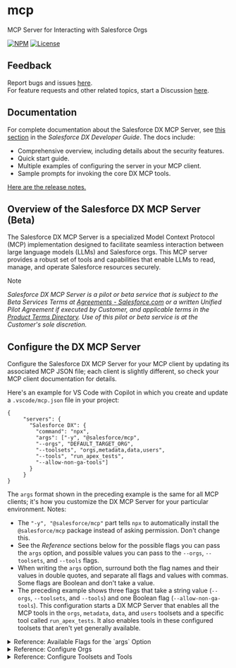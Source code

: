 # mcp

MCP Server for Interacting with Salesforce Orgs

[![NPM](https://img.shields.io/npm/v/@salesforce/mcp.svg?label=@salesforce/mcp)](https://www.npmjs.com/package/@salesforce/mcp) [![License](https://img.shields.io/badge/License-Apache--2.0-blue.svg)](https://opensource.org/license/apache-2-0)

## Feedback

Report bugs and issues [here](https://github.com/forcedotcom/mcp/issues).  
For feature requests and other related topics, start a Discussion [here](https://github.com/forcedotcom/mcp/discussions).  

## Documentation

For complete documentation about the Salesforce DX MCP Server, see [this section](https://developer.salesforce.com/docs/atlas.en-us.sfdx_dev.meta/sfdx_dev/sfdx_dev_mcp.htm) in the _Salesforce DX Developer Guide_. The docs include:

* Comprehensive overview, including details about the security features.
* Quick start guide.
* Multiple examples of configuring the server in your MCP client.
* Sample prompts for invoking the core DX MCP tools.

[Here are the release notes.](https://github.com/forcedotcom/mcp/tree/main/releasenotes)

## Overview of the Salesforce DX MCP Server (Beta)

The Salesforce DX MCP Server is a specialized Model Context Protocol (MCP) implementation designed to facilitate seamless interaction between large language models (LLMs) and Salesforce orgs. This MCP server provides a robust set of tools and capabilities that enable LLMs to read, manage, and operate Salesforce resources securely.

> [!NOTE]
> _Salesforce DX MCP Server is a pilot or beta service that is subject to the Beta Services Terms at [Agreements - Salesforce.com](https://www.salesforce.com/company/legal/) or a written Unified Pilot Agreement if executed by Customer, and applicable terms in the [Product Terms Directory](https://ptd.salesforce.com/). Use of this pilot or beta service is at the Customer's sole discretion._

## Configure the DX MCP Server

Configure the Salesforce DX MCP Server for your MCP client by updating its associated MCP JSON file; each client is slightly different, so check your MCP client documentation for details. 

Here's an example for VS Code with Copilot in which you create and update a `.vscode/mcp.json` file in your project:

```
{
     "servers": {
       "Salesforce DX": {
         "command": "npx",
         "args": ["-y", "@salesforce/mcp", 
         "--orgs", "DEFAULT_TARGET_ORG", 
         "--toolsets", "orgs,metadata,data,users",
         "--tools", "run_apex_tests",
         "--allow-non-ga-tools"]
       }
     }
}
```
The `args` format shown in the preceding example is the same for all MCP clients; it's how you customize the DX MCP Server for your particular environment. Notes:

- The `"-y", "@salesforce/mcp"` part tells `npx` to automatically install the `@salesforce/mcp` package instead of asking permission. Don't change this. 
- See the *Reference* sections below for the possible flags you can pass the `args` option, and possible values you can pass to the `--orgs`, `--toolsets`, and `--tools` flags. 
- When writing the `args` option, surround both the flag names and their values in double quotes, and separate all flags and values with commas. Some flags are Boolean and don't take a value.
- The preceding example shows three flags that take a string value (`--orgs`, `--toolsets`, and `--tools`) and one Boolean flag (`--allow-non-ga-tools`).  This configuration starts a DX MCP Server that enables all the MCP tools in the `orgs`, `metadata`, `data`, and `users` toolsets and a specific tool called `run_apex_tests`.  It also enables tools in these configured toolsets that aren't yet generally available. 

<details>
<summary>Reference: Available Flags for the `args` Option</summary>

### Reference: Available Flags for the "args" Option

These are the flags that you can pass to the `args` option. 

| Flag Name | Description | Required? |Notes |
| -----------------| -------| ------- | ----- |
| `--orgs` | One or more orgs that you've locally authorized. | Yes | You must specify at least one org. <br/> <br/>See [Configure Orgs](README.md#configure-orgs) for the values you can pass to this flag. |
| `--toolsets` | Sets of tools, based on functionality, that you want to enable. | No | Set to "all" to enable every tool in every toolset. <br/> <br/>See [Configure Toolsets](README.md#configure-toolsets) for the values you can pass to this flag.|
| `--tools` | Individual tool names that you want to enable. | No | You can use this flag in combination with the `--toolsets` flag. For example, you can enable all tools in one toolset, and just one tool in a different toolset. |
| `--no-telemetry` | Boolean flag to disable telemetry, the automatic collection of data for monitoring and analysis. | No | Telemetry is enabled by default, so specify this flag to disable it.  |
| `--debug` | Boolean flag that requests that the DX MCP Server print debug logs. | No | Debug mode is disabled by default. <br/> <br/>**NOTE:** Not all MCP clients expose MCP logs, so this flag might not work for all IDEs. |
| `--allow-non-ga-tools` | Boolean flag to allow the DX MCP Server to use both the generally available (GA) and NON-GA tools that are in the toolsets or tools you specify. | No | By default, the DX MCP server uses only the tools marked GA. |
| `--dynamic-tools` | (experimental) Boolean flag that enables dynamic tool discovery and loading. When specified, the DX MCP server starts with a minimal set of core tools and loads new tools as needed. | No| This flag is useful for reducing the initial context size and improving LLM performance. Dynamic tool discovery is disabled by default.<br/> <br/>**NOTE:** This feature works in VSCode and Cline but may not work in other environments.|

</details>
<details>

<summary>Reference: Configure Orgs</summary>

### Configure Orgs

The Salesforce MCP tools require an org, and so you must include the required `--orgs` flag to specify at least one authorized org when you configure the MCP server. Separate multiple values with commas.

You must explicitly [authorize the orgs](https://developer.salesforce.com/docs/atlas.en-us.sfdx_dev.meta/sfdx_dev/sfdx_dev_auth_web_flow.htm) on your computer before the MCP server can access them. Use the `org login web` Salesforce CLI command or the VS Code **SFDX: Authorize an Org** command from the command palette.

These are the available values for the `--orgs` flag:

| --orgs Value | Description |
| -------- | ---------- |
| `DEFAULT_TARGET_ORG` | Allow access to your default org. If you've set a local default org in your DX project, the MCP server uses it. If not, the server uses a globally-set default org.|
| `DEFAULT_TARGET_DEV_HUB` | Allow access to your default Dev Hub org. If you've set a local default Dev Hub org in your DX project, the MCP server uses it. If not, the server uses a globally-set default Dev Hub org.|
| `ALLOW_ALL_ORGS` | Allow access to all authorized orgs. Use this value with caution.|
| `<username or alias>` | Allow access to a specific org by specifying its username or alias.|

</details>

<details>
<summary>Reference: Configure Toolsets and Tools</summary>

### Configure Toolsets

The Salesforce DX MCP Server supports **toolsets** - a way to selectively enable different groups of MCP tools based on your needs. This allows you to run the MCP server with only the tools you require, which in turn reduces the context.

Use the `--toolsets` flag to specify the toolsets when you configure the Salesforce DX MCP Server. Separate multiple toolsets with commas. 

These are the available toolsets.

| Toolset| Description|
| ----- | ----- |
| `all` | Enables all available tools from all toolsets. Use caution, this will load over 60 tools. |
| `orgs` | [Tools to manage your authorized orgs.](README.md#orgs-toolset)|
| `data` | [Tools to manage the data in your org, such as listing all accounts.](README.md#data-toolset)|
| `users` | [Tools to manage org users, such as assigning a permission set.](README.md#users-toolset)|
| `metadata` | [Tools to deploy and retrieve metadata to and from your org and your DX project.](README.md#metadata-toolset)|
| `testing` | [Tools to test your code and features](README.md#testing-toolset)|
| `other` | [Other useful tools, such as tools for static analysis of your code using Salesforce Code Analyzer.](README.md#other-toolset)|
| `mobile` | [Tools for mobile development and capabilities.](README.md#mobile-toolset)|
| `mobile-core` | [A subset of mobile tools focused on essential mobile capabilities.](README.md#mobile-core-toolset)|
| `aura-experts` | [Tools which provides Aura component analysis, blueprinting, and migration expertise.](README.md#aura-experts-toolset)|
| `lwc-experts`  | [Tools to assist with LWC development, testing, optimization, and best practices.](README.md#lwc-experts-toolset)|

### Configure Tools

The Salesforce DX MCP Server also supports registering individual **tools**. This can be used in combination with **toolsets** to further fine-tune registered tools.

Use the `--tools` flag to enable specific tools when you configure the Salesforce DX MCP Server. Separate multiple tools with commas. The `--tools` flag is optional.

The following sections list all the tools that are included in a specific toolset. 

#### Core Toolset (always enabled)

Includes these tools:

- `get_username` - Determines the appropriate username or alias for Salesforce operations, handling both default orgs and Dev Hubs.
- `resume_tool_operation` - Resumes a long-running operation that wasn't completed by another tool.

#### Orgs Toolset

Includes these tools:

- `list_all_orgs` - Lists all configured Salesforce orgs, with optional connection status checking.
- `create_org_snapshot` - (NON-GA) Create a scratch org snapshot. 
- `create_scratch_org` - (NON-GA) Create a scratch org. 
- `delete_org` - (NON-GA) Delete a locally-authorized Salesforce scratch org or sandbox.
- `org_open` - (NON-GA) Open an org in a browser. 

**NOTE:** The tools marked NON-GA are not yet generally available, specify the `--allow-non-ga-tools` flag to use them. 

#### Data Toolset

Includes this tool:

- `run_soql_query` - Runs a SOQL query against a Salesforce org.

#### Users Toolset

Includes this tool:

- `assign_permission_set` - Assigns a permission set to the user or on behalf of another user.

#### Metadata Toolset

Includes these tools:

- `deploy_metadata` - Deploys metadata from your DX project to an org.
- `retrieve_metadata` - Retrieves metadata from your org to your DX project.

#### Testing Toolset

Includes these tools:

- `run_agent_test` - Executes agent tests in your org.
- `run_apex_test` - Executes apex tests in your org.

#### Mobile Toolset

Includes these tools, which aren't yet generally available:

- `create_mobile_lwc_app_review` - (NON-GA) Provides TypeScript API documentation for Salesforce LWC App Review Service, offering expert guidance for implementing app review features in Lightning Web Components.
- `create_mobile_lwc_ar_space_capture` - (NON-GA) Provides TypeScript API documentation for Salesforce L    WC AR Space Capture, offering expert guidance for implementing AR space capture features in Lightning Web Components.
- `create_mobile_lwc_barcode_scanner` - (NON-GA) Provides TypeScript API documentation for Salesforce LWC Barcode Scanner, offering expert guidance for implementing barcode scanning features in Lightning Web Components.
- `create_mobile_lwc_biometrics` - (NON-GA) Provides TypeScript API documentation for Salesforce LWC Biometrics Service, offering expert guidance for implementing biometric authentication features in Lightning Web Components.
- `create_mobile_lwc_calendar` - (NON-GA) Provides TypeScript API documentation for Salesforce LWC Calendar Service, offering expert guidance for implementing calendar integration features in Lightning Web Components.
- `create_mobile_lwc_contacts` - (NON-GA) Provides TypeScript API documentation for Salesforce LWC Contacts Service, offering expert guidance for implementing contacts management features in Lightning Web Components.
- `create_mobile_lwc_document_scanner` - (NON-GA) Provides TypeScript API documentation for Salesforce LWC Document Scanner, offering expert guidance for implementing document scanning features in Lightning Web Components.
- `create_mobile_lwc_geofencing` - (NON-GA) Provides TypeScript API documentation for Salesforce LWC Geofencing Service, offering expert guidance for implementing geofencing features in Lightning Web Components.
- `create_mobile_lwc_location` - (NON-GA) Provides TypeScript API documentation for Salesforce LWC Location Service, offering expert guidance for implementing location services in Lightning Web Components.
- `create_mobile_lwc_nfc` - (NON-GA) Provides TypeScript API documentation for Salesforce LWC NFC Service, offering expert guidance for implementing NFC features in Lightning Web Components.
- `create_mobile_lwc_payments` - (NON-GA) Provides TypeScript API documentation for Salesforce LWC Payments Service, offering expert guidance for implementing payment processing features in Lightning Web Components.
- `get_mobile_lwc_offline_analysis` - (NON-GA) Analyzes Lightning Web Components for mobile-specific issues and provides detailed recommendations for mobile offline compatibility and performance improvements.
- `get_mobile_lwc_offline_guidance` - (NON-GA) Provides structured review instructions to detect and remediate mobile offline code violations in Lightning Web Components for Salesforce Mobile Apps.

**NOTE:** The tools marked NON-GA are not yet generally available, specify the `--allow-non-ga-tools` flag to use them. 

#### Mobile-core Toolset

Includes these essential mobile tools, which aren't yet generally available:

- `create_mobile_lwc_barcode_scanner` - (NON-GA) Provides TypeScript API documentation for Salesforce LWC Barcode Scanner, offering expert guidance for implementing barcode scanning features in Lightning Web Components.
- `create_mobile_lwc_biometrics` - (NON-GA) Provides TypeScript API documentation for Salesforce LWC Biometrics Service, offering expert guidance for implementing biometric authentication features in Lightning Web Components.
- `create_mobile_lwc_location` - (NON-GA) Provides TypeScript API documentation for Salesforce LWC Location Service, offering expert guidance for implementing location services in Lightning Web Components.
- `get_mobile_lwc_offline_analysis` - (NON-GA) Analyzes Lightning Web Components for mobile-specific issues and provides detailed recommendations for mobile offline compatibility and performance improvements.
- `get_mobile_lwc_offline_guidance` - (NON-GA) Provides structured review instructions to detect and remediate mobile offline code violations in Lightning Web Components for Salesforce Mobile Apps.

**NOTE:** The tools marked NON-GA are not yet generally available, specify the `--allow-non-ga-tools` flag to use them. 

#### Aura Experts Toolset

 - `create_aura_blueprint_draft` - (GA)
Creates a comprehensive Product Requirements Document (PRD) blueprint for Aura component migration. Analyzes Aura component files and generates framework-agnostic specifications suitable for LWC migration, including business requirements, technical patterns, and migration guidelines.

 - `enhance_aura_blueprint_draft` - (GA)
Enhances an existing draft PRD with expert analysis and unknown resolution. Takes a draft blueprint and applies specialized Aura expert knowledge to resolve dependencies, add technical insights, and improve the migration specifications for better LWC implementation guidance.

 - `transition_prd_to_lwc` - (GA)
Provides migration bridge guidance for creating LWC components from Aura specifications. Takes the enhanced PRD and generates specific implementation guidance, platform service mappings, and step-by-step instructions for building the equivalent LWC component.

 - `orchestrate_aura_migration` - (GA)
Orchestrates the complete Aura to LWC migration workflow. Provides end-to-end guidance for the entire migration process, from initial analysis through final implementation, including best practices, tooling recommendations, and quality assurance steps.

**NOTE:** The tools marked NON-GA are not yet generally available, specify the `--allow-non-ga-tools` flag to use them. 

#### Lwc Experts Toolset

##### Component Development
 - `create_lwc_component` - (GA) Creates complete LWC components from PRD specifications with proper structure and best practices
 - `create_lwc_jest_tests` - (GA) Generates comprehensive Jest test suites for LWC components with coverage and mocking
 - `review_lwc_jest_tests` - (GA) Reviews and validates Jest test implementations for LWC components

##### Development Guidelines
 - `guide_lwc_accessibility` - (GA) Provides accessibility guidelines and testing instructions for LWC components
 - `guide_lwc_best_practices` - (GA) Offers LWC development best practices and coding standards guidance
 - `guide_lwc_development` - (GA) Comprehensive LWC development workflow and implementation guidelines
 - `guide_lwc_rtl_support` - (GA) Right-to-Left internationalization support and RTL development guidance
 - `guide_uplift_ai_metadata` - (GA) AI metadata enhancement for LWC components
 - `guide_lwc_slds2_uplift_linter_fixes` - (GA) Analyzes the given LWC code along with the slds-linter output to fix issues using the SLDS2 knowledge
 - `guide_lwc_security` - (GA) Comprehensive security analysis in accordance with Product Security Guidelines and Lightning Web Security Guidelines

##### Workflow Tools
 - `orchestrate_lwc_component_creation` - (GA) Step-by-step component creation workflow guidance
 - `orchestrate_lwc_component_optimization` - (GA)  Performance optimization and best practices for LWC components
 - `orchestrate_lwc_component_testing` - (GA) Comprehensive testing workflow and test generation guidance
 - `orchestrate_lwc_slds2_uplift` - (GA) Migration guidance for upgrading to SLDS2 design system

##### LDS (Lightning Design System) Tools
 - `explore_lds_uiapi` - (GA) Explores and documents Lightning Design System UI API capabilities
 - `guide_lds_data_consistency` - (GA) Data consistency patterns and best practices for LDS components
 - `guide_lds_development` - (GA) LDS development guidelines and component integration
 - `guide_lds_referential_integrity` - (GA) Referential integrity patterns for LDS data management

##### Migration & Integration Tools
 - `verify_aura_migration_completeness` - (GA) Aura to LWC migration completeness checklist and validation
 - `guide_figma_to_lwc_conversion` - (GA) Converts Figma designs to LWC component specifications
 - `run_lwc_accessibility_jest_tests` - (GA) Accessibility testing utilities and Jest integration for LWC components

**NOTE:** The tools marked NON-GA are not yet generally available, specify the `--allow-non-ga-tools` flag to use them. 

#### Code-Analyzer Toolset

Includes these tools, which aren't yet generally available:

- `run_code_analyzer` - (NON-GA) Performs a static analysis of your code using Salesforce Code Analyzer. Includes validating that the code conforms to best practices, checking for security vulnerabilities, and identifying possible performance issues.
- `describe_code_analyzer_rule` - (NON-GA) Gets the description of a Salesforce Code Analyzer rule, including the engine it belongs to, its severity, and associated tags.


**NOTE:** The tools marked NON-GA are not yet generally available, specify the `--allow-non-ga-tools` flag to use them. 

</details>
